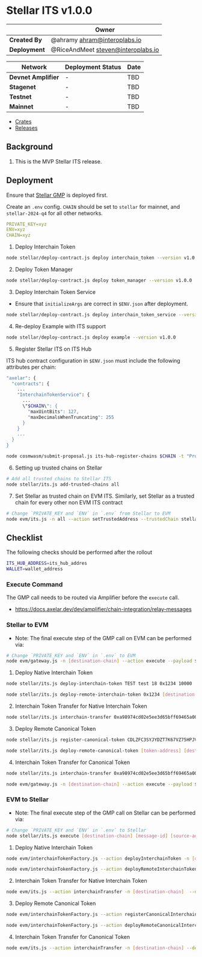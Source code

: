 # Stellar ITS v1.0.0

|                | **Owner**                            |
| -------------- | ------------------------------------ |
| **Created By** | @ahramy <ahram@interoplabs.io>       |
| **Deployment** | @RiceAndMeet <steven@interoplabs.io> |

| **Network**          | **Deployment Status** | **Date** |
| -------------------- | --------------------- | -------- |
| **Devnet Amplifier** | -                     | TBD      |
| **Stagenet**         | -                     | TBD      |
| **Testnet**          | -                     | TBD      |
| **Mainnet**          | -                     | TBD      |

- [Crates](https://crates.io/crates/stellar-interchain-token-service/1.0.0)
- [Releases](https://github.com/axelarnetwork/axelar-cgp-stellar/releases/tag/stellar-interchain-token-service-v1.0.0)

## Background

1. This is the MVP Stellar ITS release.

## Deployment

Ensure that [Stellar GMP](../stellar/2025-01-GMP-v1.0.0.md) is deployed first.

Create an `.env` config. `CHAIN` should be set to `stellar` for mainnet, and `stellar-2024-q4` for all other networks.

```yaml
PRIVATE_KEY=xyz
ENV=xyz
CHAIN=xyz
```

1. Deploy Interchain Token

```bash
node stellar/deploy-contract.js deploy interchain_token --version v1.0.0
```

2. Deploy Token Manager

```bash
node stellar/deploy-contract.js deploy token_manager --version v1.0.0
```

3. Deploy Interchain Token Service

- Ensure that `initializeArgs` are correct in `$ENV.json` after deployment.

```bash
node stellar/deploy-contract.js deploy interchain_token_service --version v1.0.0
```

4. Re-deploy Example with ITS support

```bash
node stellar/deploy-contract.js deploy example --version v1.0.0
```

5. Register Stellar ITS on ITS Hub

ITS hub contract configuration in `$ENV.json` must include the following attributes per chain:

```bash
"axelar": {
  "contracts": {
    ...
    "InterchainTokenService": {
      ...
      \"$CHAIN\": {
        "maxUintBits": 127,
        "maxDecimalsWhenTruncating": 255
      }
    }
    ...
  }
}
```

```bash
node cosmwasm/submit-proposal.js its-hub-register-chains $CHAIN -t "Proposal title" -d "Proposal description" --deposit $DEPOSIT_AMOUNT
```

6. Setting up trusted chains on Stellar

```bash
# Add all trusted chains to Stellar ITS
node stellar/its.js add-trusted-chains all
```

7. Set Stellar as trusted chain on EVM ITS. Similarly, set Stellar as a trusted chain for every other non EVM ITS contract

```bash
# Change `PRIVATE_KEY and `ENV` in `.env` from Stellar to EVM
node evm/its.js -n all --action setTrustedAddress --trustedChain stellar --trustedAddress hub
```

## Checklist

The following checks should be performed after the rollout

```bash
ITS_HUB_ADDRESS=its_hub_addres
WALLET=wallet_address
```

### Execute Command

The GMP call needs to be routed via Amplifier before the `execute` call.

- https://docs.axelar.dev/dev/amplifier/chain-integration/relay-messages

### Stellar to EVM

- Note: The final execute step of the GMP call on EVM can be performed via:

```bash
# Change `PRIVATE_KEY and `ENV` in `.env` to EVM
node evm/gateway.js -n [destination-chain] --action execute --payload $PAYLOAD --sourceChain axelar --sourceAddress $ITS_HUB_ADDRESS --messageId [message-id] --destination $WALLET
```

1. Deploy Native Interchain Token

```bash
node stellar/its.js deploy-interchain-token TEST test 18 0x1234 10000

node stellar/its.js deploy-remote-interchain-token 0x1234 [destination-chain]
```

2. Interchain Token Transfer for Native Interchain Token

```bash
node stellar/its.js interchain-transfer 0xa98974cd02e5ee3d65bff69465a00917f27176bffd72e352c11a78c7a999bded [destination-chain] $WALLET 1
```

3. Deploy Remote Canonical Token

```bash
node stellar/its.js register-canonical-token CDLZFC3SYJYDZT7K67VZ75HPJVIEUVNIXF47ZG2FB2RMQQVU2HHGCYSC

node stellar/its.js deploy-remote-canonical-token [token-address] [destination-chain]
```

4. Interchain Token Transfer for Canonical Token

```bash
node stellar/its.js interchain-transfer 0xa98974cd02e5ee3d65bff69465a00917f27176bffd72e352c11a78c7a999bded [destination-chain] $WALLET 1

node evm/gateway.js -n [destination-chain] --action execute --payload $PAYLOAD --sourceChain axelar --sourceAddress $ITS_HUB_ADDRESS --messageId [message-id] --destination $WALLET
```

### EVM to Stellar

- Note: The final execute step of the GMP call on Stellar can be performed via:

```bash
# Change `PRIVATE_KEY and `ENV` in `.env` to Stellar
node stellar/its.js execute [destination-chain] [message-id] [source-address] [payload]
```

1. Deploy Native Interchain Token

```bash
node evm/interchainTokenFactory.js --action deployInterchainToken -n [destination-chain] --destinationChain stellar --salt "salt" --name "test" --symbol "test" --decimals 18

node evm/interchainTokenFactory.js --action deployRemoteInterchainToken -n [destination-chain] --destinationChain stellar --salt "salt"
```

2. Interchain Token Transfer for Native Interchain Token

```bash
node evm/its.js --action interchainTransfer -n [destination-chain]  --destinationChain stellar --destinationAddress [destination-address] --tokenId [token-id] --amount 1
```

3. Deploy Remote Canonical Token

```bash
node evm/interchainTokenFactory.js --action registerCanonicalInterchainToken -n [destination-chain] --destinationChain stellar --tokenAddress [token-address]

node evm/interchainTokenFactory.js --action deployRemoteCanonicalInterchainToken -n [destination-chain] --destinationChain stellar --originalChain [original-chain] --tokenAddress [token-address]
```

4. Interchain Token Transfer for Canonical Token

```bash
node evm/its.js --action interchainTransfer -n [destination-chain] --destinationChain stellar --destinationAddress [destination-address] --tokenId [token-id] --amount 1
```
